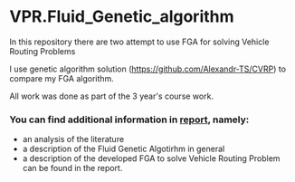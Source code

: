 # VPR.Fluid_Genetic_algorithm

In this repository there are two attempt to use FGA for solving Vehicle Routing Problems

I use genetic algorithm solution (https://github.com/Alexandr-TS/CVRP) to compare my FGA algorithm.

All work was done as part of the 3 year's course work.

### You can find additional information in [report](https://github.com/DimaSidorenko/VPR.Fluid_Genetic_algorithm/blob/master/Final.pdf), namely:
  * an analysis of the literature 
  * a description of the Fluid Genetic Algotirhm in general 
  * a description of the developed FGA to solve Vehicle Routing Problem can be found in the report.
